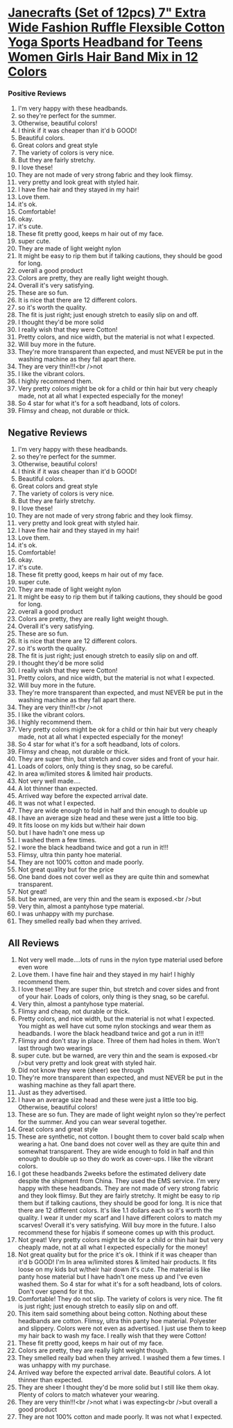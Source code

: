 # [Janecrafts (Set of 12pcs) 7&quot; Extra Wide Fashion Ruffle Flexsible Cotton Yoga Sports Headband for Teens Women Girls Hair Band Mix in 12 Colors](https://products.checkmycream.com/products/Janecrafts-(Set-of-12pcs)-7&quot;-Extra-Wide-Fashion-Ruffle-Flexsible-Cotton-Yoga-Sports-Headband-for-Teens-Women-Girls-Hair-Band-Mix-in-12-Colors.html)

### Positive Reviews

<ol>
      <li>I&#x27;m very happy with these headbands.</li>
      <li>so they&#x27;re perfect for the summer.</li>
      <li>Otherwise, beautiful colors!</li>
      <li>I think if it was cheaper than it&#x27;d b GOOD!</li>
      <li>Beautiful colors.</li>
      <li>Great colors and great style</li>
      <li>The variety of colors is very nice.</li>
      <li>But they are fairly stretchy.</li>
      <li>I love these!</li>
      <li>They are not made of very strong fabric and they look flimsy.</li>
      <li>very pretty and look great with styled hair.</li>
      <li>I have fine hair and they stayed in my hair!  </li>
      <li>Love them.</li>
      <li>it&#x27;s ok.</li>
      <li>Comfortable!  </li>
      <li>okay.</li>
      <li>it&#x27;s cute.</li>
      <li>These fit pretty good, keeps m hair out of my face.</li>
      <li>super cute.</li>
      <li>They are made of light weight nylon</li>
      <li>It might be easy to rip them but if talking cautions, they should be good for long.</li>
      <li>overall a good product</li>
      <li>Colors are pretty, they are really light weight though.</li>
      <li>Overall it&#x27;s very satisfying.</li>
      <li>These are so fun.</li>
      <li>It is nice that there are 12 different colors.</li>
      <li>so it&#x27;s worth the quality.</li>
      <li>The fit is just right; just enough stretch to easily slip on and off.</li>
      <li>I thought they&#x27;d be more solid</li>
      <li>I really wish that they were Cotton!</li>
      <li>Pretty colors, and nice width, but the material is not what I expected.</li>
      <li>Will buy more in the future.</li>
      <li>They&#x27;re more transparent than expected, and must NEVER be put in the washing machine as they fall apart there.</li>
      <li>They are very thin!!!&lt;br /&gt;not</li>
      <li>I like the vibrant colors.</li>
      <li>I highly recommend them.</li>
      <li>Very pretty colors might be ok for a child or thin hair but very cheaply made, not at all what I expected especially for the money!</li>
      <li>So 4 star for what it&#x27;s for a soft headband, lots of colors.</li>
      <li>Flimsy and cheap, not durable or thick.</li>
</ol>


<h2>Negative Reviews</h2>
<ol>
<li> I&#x27;m very happy with these headbands.</li>
<li> so they&#x27;re perfect for the summer.</li>
<li> Otherwise, beautiful colors!</li>
<li> I think if it was cheaper than it&#x27;d b GOOD!</li>
<li> Beautiful colors.</li>
<li> Great colors and great style</li>
<li> The variety of colors is very nice.</li>
<li> But they are fairly stretchy.</li>
<li> I love these!</li>
<li> They are not made of very strong fabric and they look flimsy.</li>
<li> very pretty and look great with styled hair.</li>
<li> I have fine hair and they stayed in my hair!  </li>
<li> Love them.</li>
<li> it&#x27;s ok.</li>
<li> Comfortable!  </li>
<li> okay.</li>
<li> it&#x27;s cute.</li>
<li> These fit pretty good, keeps m hair out of my face.</li>
<li> super cute.</li>
<li> They are made of light weight nylon</li>
<li> It might be easy to rip them but if talking cautions, they should be good for long.</li>
<li> overall a good product</li>
<li> Colors are pretty, they are really light weight though.</li>
<li> Overall it&#x27;s very satisfying.</li>
<li> These are so fun.</li>
<li> It is nice that there are 12 different colors.</li>
<li> so it&#x27;s worth the quality.</li>
<li> The fit is just right; just enough stretch to easily slip on and off.</li>
<li> I thought they&#x27;d be more solid</li>
<li> I really wish that they were Cotton!</li>
<li> Pretty colors, and nice width, but the material is not what I expected.</li>
<li> Will buy more in the future.</li>
<li> They&#x27;re more transparent than expected, and must NEVER be put in the washing machine as they fall apart there.</li>
<li> They are very thin!!!&lt;br /&gt;not</li>
<li> I like the vibrant colors.</li>
<li> I highly recommend them.</li>
<li> Very pretty colors might be ok for a child or thin hair but very cheaply made, not at all what I expected especially for the money!</li>
<li> So 4 star for what it&#x27;s for a soft headband, lots of colors.</li>
<li> Flimsy and cheap, not durable or thick.</li>
<li> They are super thin, but stretch and cover sides and front of your hair.</li>
<li> Loads of colors, only thing is they snag, so be careful.</li>
<li> In area w/limited stores &amp; limited hair products.</li>
<li> Not very well made....</li>
<li> A lot thinner than expected.</li>
<li> Arrived way before the expected arrival date.  </li>
<li> It was not what I expected.</li>
<li> They are wide enough to fold in half and thin enough to double up</li>
<li> I have an average size head and these were just a little too big.</li>
<li> It fits loose on my kids but w/their hair down</li>
<li> but I have hadn&#x27;t one mess up</li>
<li> I washed them a few times.</li>
<li> I wore the black headband twice and got a run in it!!!</li>
<li> Flimsy, ultra thin panty hoe material.</li>
<li> They are not 100% cotton and made poorly.</li>
<li> Not great quality but for the price</li>
<li> One band does not cover well as they are quite thin and somewhat transparent.  </li>
<li> Not great!</li>
<li> but be warned, are very thin and the seam is exposed.&lt;br /&gt;but</li>
<li> Very thin, almost a pantyhose type material.</li>
<li> I was unhappy with my purchase.</li>
<li> They smelled really bad when they arrived.</li>
</ol>

<h2>All Reviews</h2>

<ol>
    <li> Not very well made....lots of runs in the nylon type material used before even wore</li>
    <li> Love them. I have fine hair and they stayed in my hair!  I highly recommend them.</li>
    <li> I love these! They are super thin, but stretch and cover sides and front of your hair. Loads of colors, only thing is they snag, so be careful.</li>
    <li> Very thin, almost a pantyhose type material.</li>
    <li> Flimsy and cheap, not durable or thick.</li>
    <li> Pretty colors, and nice width, but the material is not what I expected. You might as well have cut some nylon stockings and wear them as headbands. I wore the black headband twice and got a run in it!!!</li>
    <li> Flimsy and don&#x27;t stay in place. Three of them had holes in them. Won&#x27;t last through two wearings</li>
    <li> super cute. but be warned, are very thin and the seam is exposed.&lt;br /&gt;but very pretty and look great with styled hair.</li>
    <li> Did not know they were (sheer) see through</li>
    <li> They&#x27;re more transparent than expected, and must NEVER be put in the washing machine as they fall apart there.</li>
    <li> Just as they advertised.</li>
    <li> I have an average size head and these were just a little too big. Otherwise, beautiful colors!</li>
    <li> These are so fun. They are made of light weight nylon so they&#x27;re perfect for the summer. And you can wear several together.</li>
    <li> Great colors and great style</li>
    <li> These are synthetic, not cotton. I bought them to cover bald scalp when wearing a hat.  One band does not cover well as they are quite thin and somewhat transparent.  They are wide enough to fold in half and thin enough to double up so they do work as cover-ups.  I like the vibrant colors.</li>
    <li> I got these headbands 2weeks before the estimated delivery date despite the shipment from China. They used the EMS service. I&#x27;m very happy with these headbands. They are not made of very strong fabric and they look flimsy. But they are fairly stretchy. It might be easy to rip them but if talking cautions, they should be good for long. It is nice that there are 12 different colors. It&#x27;s like 1.1 dollars each so it&#x27;s worth the quality. I wear it under my scarf and I have different colors to match my scarves! Overall it&#x27;s very satisfying. Will buy more in the future. I also recommend these for hijabis if someone comes up with this product.</li>
    <li> Not great! Very pretty colors might be ok for a child or thin hair but very cheaply made, not at all what I expected especially for the money!</li>
    <li> Not great quality but for the price it&#x27;s ok. I think if it was cheaper than it&#x27;d b GOOD! I&#x27;m In area w/limited stores &amp; limited hair products. It fits loose on my kids but w/their hair down it&#x27;s cute. The material is like panty hose material but I have hadn&#x27;t one mess up and I&#x27;ve even washed them. So 4 star for what it&#x27;s for a soft headband, lots of colors. Don&#x27;t over spend for it tho.</li>
    <li> Comfortable!  They do not slip. The variety of colors is very nice. The fit is just right; just enough stretch to easily slip on and off.</li>
    <li> This item said something about being cotton. Nothing about these headbands are cotton. Flimsy, ultra thin panty hoe material. Polyester and slippery. Colors were not even as advertised. I just use them to keep my hair back to wash my face. I really wish that they were Cotton!</li>
    <li> These fit pretty good, keeps m hair out of my face.</li>
    <li> Colors are pretty, they are really light weight though.</li>
    <li> They smelled really bad when they arrived. I washed them a few times. I was unhappy with my purchase.</li>
    <li> Arrived way before the expected arrival date.  Beautiful colors. A lot thinner than expected.</li>
    <li> They are sheer I thought they&#x27;d be more solid but I still like them okay. Plenty of colors to match whatever your wearing.</li>
    <li> They are very thin!!!&lt;br /&gt;not what i was expecting&lt;br /&gt;but overall a good product</li>
    <li> They are not 100% cotton and made poorly. It was not what I expected.</li>
</ol>




